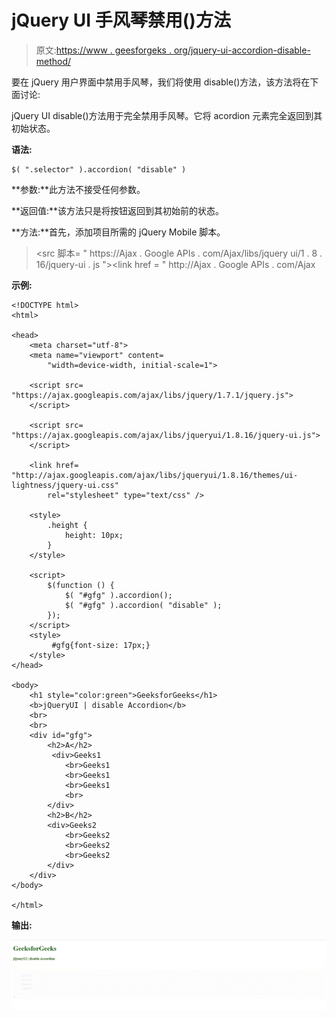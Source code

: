# jQuery UI 手风琴禁用()方法

> 原文:[https://www . geesforgeks . org/jquery-ui-accordion-disable-method/](https://www.geeksforgeeks.org/jquery-ui-accordion-disable-method/)

要在 jQuery 用户界面中禁用手风琴，我们将使用 disable()方法，该方法将在下面讨论:

jQuery UI disable()方法用于完全禁用手风琴。它将 acordion 元素完全返回到其初始状态。

**语法:**

```
$( ".selector" ).accordion( "disable" )
```

**参数:**此方法不接受任何参数。

**返回值:**该方法只是将按钮返回到其初始前的状态。

**方法:**首先，添加项目所需的 jQuery Mobile 脚本。

> <src 脚本= " https://Ajax . Google APIs . com/Ajax/libs/jquery ui/1 . 8 . 16/jquery-ui . js "></script><link href = " http://Ajax . Google APIs . com/Ajax

**示例:**

```
<!DOCTYPE html> 
<html> 

<head> 
    <meta charset="utf-8"> 
    <meta name="viewport" content= 
        "width=device-width, initial-scale=1"> 

    <script src= 
"https://ajax.googleapis.com/ajax/libs/jquery/1.7.1/jquery.js"> 
    </script> 

    <script src= 
"https://ajax.googleapis.com/ajax/libs/jqueryui/1.8.16/jquery-ui.js"> 
    </script> 

    <link href= 
"http://ajax.googleapis.com/ajax/libs/jqueryui/1.8.16/themes/ui-lightness/jquery-ui.css"
        rel="stylesheet" type="text/css" /> 

    <style> 
        .height { 
            height: 10px; 
        } 
    </style> 

    <script> 
        $(function () { 
            $( "#gfg" ).accordion();
            $( "#gfg" ).accordion( "disable" );
        }); 
    </script> 
    <style>
         #gfg{font-size: 17px;}
    </style>
</head> 

<body> 
    <h1 style="color:green">GeeksforGeeks</h1> 
    <b>jQueryUI | disable Accordion</b> 
    <br>
    <br>
    <div id="gfg">
        <h2>A</h2>
         <div>Geeks1
            <br>Geeks1
            <br>Geeks1
            <br>Geeks1
            <br>
        </div>
        <h2>B</h2>
        <div>Geeks2
            <br>Geeks2
            <br>Geeks2
            <br>Geeks2
        </div>
    </div>
</body> 

</html>
```

**输出:**

![](img/0e424fa8c809bbccbb7c51d1f442144a.png)